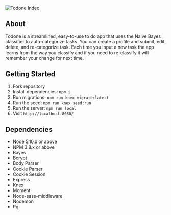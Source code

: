 ![Todone Index](https://github.com/typeoh/todone/blob/master/public/images/todone_index.png?raw=true)

## About

Todone is a streamlined, easy-to-use to do app that uses the Naive Bayes classifier to auto-categorize tasks. 
You can create a profile and submit, edit, delete, and re-categorize task. 
Each time you input a new task the app learns from the way you classify and if you need to re-classify it will remember your change for next time. 

## Getting Started  

1. Fork repository  
2. Install dependencies: `npm i`
3. Run migrations: `npm run knex migrate:latest`
4. Run the seed: `npm run knex seed:run`
5. Run the server: `npm run local`
6. Visit `http://localhost:8080/`

## Dependencies 

- Node 5.10.x or above
- NPM 3.8.x or above
- Bayes 
- Bcrypt
- Body Parser
- Cookie Parser
- Cookie Session
- Express
- Knex
- Moment
- Node-sass-middleware
- Nodemon
- Pg
